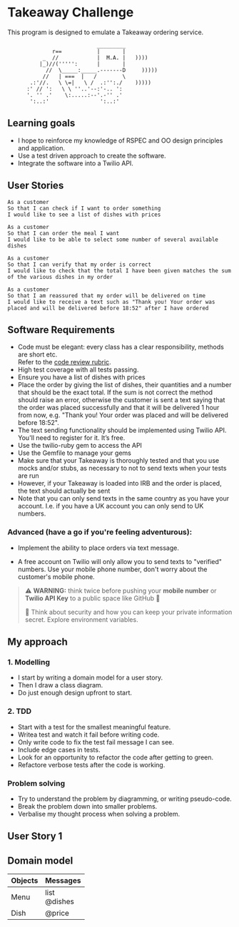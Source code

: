 Takeaway Challenge
==================
This program is designed to emulate a Takeaway ordering service.

```
                            _________
              r==           |       |
           _  //            |  M.A. |   ))))
          |_)//(''''':      |       |
            //  \_____:_____.-------D     )))))
           //   | ===  |   /        \
       .:'//.   \ \=|   \ /  .:'':./    )))))
      :' // ':   \ \ ''..'--:'-.. ':
      '. '' .'    \:.....:--'.-'' .'
       ':..:'                ':..:'

 ```

Learning goals
--------------
- I hope to reinforce my knowledge of RSPEC and OO design principles and application.
- Use a test driven approach to create the software.
- Integrate the software into a Twilio API.

User Stories
-------------------
```
As a customer
So that I can check if I want to order something
I would like to see a list of dishes with prices

As a customer
So that I can order the meal I want
I would like to be able to select some number of several available dishes

As a customer
So that I can verify that my order is correct
I would like to check that the total I have been given matches the sum of the various dishes in my order

As a customer
So that I am reassured that my order will be delivered on time
I would like to receive a text such as "Thank you! Your order was placed and will be delivered before 18:52" after I have ordered
```

Software Requirements
---------------------
- Code must be elegant: every class has a clear responsibility, methods are short etc. <br/> Refer to the [code review rubric](docs/review.md).
- High test coverage with all tests passing.
- Ensure you have a list of dishes with prices
- Place the order by giving the list of dishes, their quantities and a number that should be the exact total. If the sum is not correct the method should raise an error, otherwise the customer is sent a text saying that the order was placed successfully and that it will be delivered 1 hour from now, e.g. "Thank you! Your order was placed and will be delivered before 18:52".
- The text sending functionality should be implemented using Twilio API. You'll need to register for it. It’s free.
- Use the twilio-ruby gem to access the API
- Use the Gemfile to manage your gems
- Make sure that your Takeaway is thoroughly tested and that you use mocks and/or stubs, as necessary to not to send texts when your tests are run
- However, if your Takeaway is loaded into IRB and the order is placed, the text should actually be sent
- Note that you can only send texts in the same country as you have your account. I.e. if you have a UK account you can only send to UK numbers.
### Advanced  (have a go if you're feeling adventurous):
* Implement the ability to place orders via text message.

* A free account on Twilio will only allow you to send texts to "verified" numbers. Use your mobile phone number, don't worry about the customer's mobile phone.

> :warning: **WARNING:** think twice before pushing your **mobile number** or **Twilio API Key** to a public space like GitHub :eyes:
>
> :key: Think about security and how you can keep your private information secret. Explore environment variables.





## My approach

### 1. Modelling

  - I start by writing a domain model for a user story.
  - Then I draw a class diagram.
  - Do just enough design upfront to start.

### 2. TDD

  - Start with a test for the smallest meaningful feature.
  - Writea test and watch it fail before writing code.
  - Only write code to fix the test fail message I can see.
  - Include edge cases in tests.
  - Look for an opportunity to refactor the code after getting to green.
  - Refactore verbose tests after the code is working.

### Problem solving 
  - Try to understand the problem by diagramming, or writing pseudo-code.
  - Break the problem down into smaller problems.
  - Verbalise my thought process when solving a problem.

## User Story 1

## Domain model

Objects | Messages
--------|--------
Menu | list <br/> @dishes
Dish | @price




